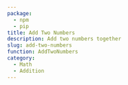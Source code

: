 ```yaml
---
package:
  - npm
  - pip
title: Add Two Numbers
description: Add two numbers together
slug: add-two-numbers
function: AddTwoNumbers
category:
  - Math
  - Addition
---
```

